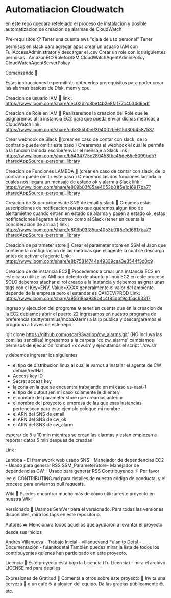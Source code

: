 # Automatiacion Cloudwatch 
en este repo quedara refelejado el proceso de instalacion y posible automatizacion de creacion de alarmas de CloudWatch



Pre-requisitos 📋
Tener una cuenta aws "ojala de uso personal"
Tener permisos en slack para agregar apps
crear un usuario IAM con FullAccessAdministrator y descargar el .csv 
Crear un role con los siguientes permisos : 
AmazonEC2RoleforSSM 
CloudWatchAgentAdminPolicy 
CloudWatchAgentServerPolicy

Comenzando 🚀

Estas instrucciones te permitirán obtenerlos prerequisitos para poder crear las alarmas basicas de Disk, mem y cpu.

Creacion de usuario IAM 🔧 
link : https://www.loom.com/share/cec0262c8bef4b2e8faf77c4034d9adf

Creacion de Role en IAM 🔧 
Realizaremos la creacion del Role que le asignaremos al la instancia EC2 para que pueda enviar dichas metricas a CloudWatch
link: https://www.loom.com/share/cde355b0e9304002be615d30b4587537

Crear webhook de Slack 🔧(crear en caso de contar con slack, de lo contrario puede omitir este paso ) 
Crearemos el webhook el cual le permite a la funcion lambda escribir/enviar el mensaje a Slack 
link : https://www.loom.com/share/b5434775e280458fbc45de65e5099bdb?sharedAppSource=personal_library

Creacion de Funciones LAMBDA 🔧 (crear en caso de contar con slack, de lo contrario puede omitir este paso )
Crearemos las dos funciones lambda la cuales nos llegara un mensaje de estado ok y alarm  a Slack 
link : https://www.loom.com/share/e809b03f85ae4053b01f5e1c16917ba7?sharedAppSource=personal_library

Creacion  de Supcripciones de SNS de email y slack 🔧 
Creamos estas suscripciones de notificacion puesto que queremos algun tipo de alertamietno cuando entren en estado de alarma y pasen a estado ok, estas notificaciones llegaran al correo como al Slack (tener en cuenta la concideracion de arriba )
link : https://www.loom.com/share/e809b03f85ae4053b01f5e1c16917ba7?sharedAppSource=personal_library

Creacion  de parameter store 🔧 
Crear el parameter store  en SSM el Json que contiene la configuracion de las metricas que el agente la cual se descarga antes de activar el agente 
Link: https://www.loom.com/share/e8b75814744a49339caa3e3544f3d0c9


Creacion  de de instancia EC2🔧
Procedemos a crear una instancia EC2 en este caso utilize las AMI por defecto de ubuntu y linux EC2 
en este proceso SOLO debemos atachar el rol creado a la instancia y debemos asignar unas tags con el Key=ENV, Value=XXXX generalmente el valor del ambiente depende de la empresa pero el estandar es QA/DEV/PROD
Link: https://www.loom.com/share/a95619aa989b4c4f85dbf9cd5ac63317

Ingreso y ejecucion del progroma ⚙️
tener en cuenta que en la creacion de la EC2 debiamos abrir el puerto 22 
ingresamos en nuestro programa de preferencia (putty/termius/mobaXterm) a la ip publica 
y descargaremos el programa a traves de este repo 

'git clone https://github.com/oscar93varlop/cw_alarms.git' (NO incluya las comillas sencillas)
ingresamos a la carpeta 
'cd cw_alarms'
cambiamos permisos de ejecución
'chmod +x cw.sh'
y ejecutamos el script
'./cw.sh'

y debemos ingresar los siguientes 
* el tipo de distribucion linux al cual le vamos a instalar el agente de CW debian/redHat
* Access key ID
* Secret access key
* la zona en la que se encuentra trabajando  en mi caso us-east-1 
* el tipo de output /en mi caso solamente le di enter/
* el nombre del parameter store que creamos anterior 
* el nombre del proyecto o empresa de las que esas instancias pertenescan para este ejemplo coloque mi nombre 
* el ARN del SNS de email
* el ARN del SNS de cw_ok
* el ARN del SNS de cw_alarm

esperar de 5 a 10 min mientras se crean las alarmas y estan empiezan a reportar datos 5 min despues de creadas 

Link : 



Lambda - El framework web usado
SNS - Manejador de dependencias
EC2 - Usado para generar RSS
SSM_ParameterStore- Manejador de dependencias
CW - Usado para generar RSS
Contribuyendo 🖇️
Por favor lee el CONTRIBUTING.md para detalles de nuestro código de conducta, y el proceso para enviarnos pull requests.

Wiki 📖
Puedes encontrar mucho más de cómo utilizar este proyecto en nuestra Wiki

Versionado 📌
Usamos SemVer para el versionado. Para todas las versiones disponibles, mira los tags en este repositorio.

Autores ✒️
Menciona a todos aquellos que ayudaron a levantar el proyecto desde sus inicios

Andrés Villanueva - Trabajo Inicial - villanuevand
Fulanito Detal - Documentación - fulanitodetal
También puedes mirar la lista de todos los contribuyentes quíenes han participado en este proyecto.

Licencia 📄
Este proyecto está bajo la Licencia (Tu Licencia) - mira el archivo LICENSE.md para detalles

Expresiones de Gratitud 🎁
Comenta a otros sobre este proyecto 📢
Invita una cerveza 🍺 o un café ☕ a alguien del equipo.
Da las gracias públicamente 🤓.
etc.
